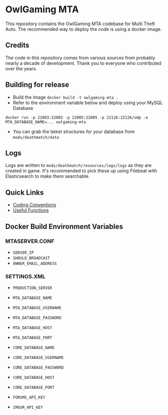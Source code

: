 # OwlGaming MTA

This repository contains the OwlGaming MTA codebase for Multi Theft Auto. The recommended way to deploy the code is using a docker image.

## Credits

The code in this repository comes from various sources from probably nearly a decade of development. Thank you to everyone who contributed over the years.

## Building for release

- Build the image `docker build -t owlgaming-mta .`
- Refer to the environment variable below and deploy using your MySQL Database
```shell
docker run -p 22003:22003 -p 22005:22005 -p 22126:22126/udp -e MTA_DATABASE_NAME=... owlgaming-mta
```
- You can grab the latest structures for your database from `mods/deathmatch/data`

## Logs

Logs are written to `mods/deathmatch/resources/logs/logs` as they are created in game. It's recommended to pick these up using Filebeat with Elasticsearch to make them searchable.

## Quick Links

* [Coding Conventions](coding_conventions.md)
* [Useful Functions](useful_functions.md)

## Docker Build Environment Variables

### MTASERVER.CONF
- `SERVER_IP`
- `SHOULD_BROADCAST`
- `OWNER_EMAIL_ADDRESS`

### SETTINGS.XML
- `PRODUCTION_SERVER`
- `MTA_DATABASE_NAME`
- `MTA_DATABASE_USERNAME`
- `MTA_DATABASE_PASSWORD`
- `MTA_DATABASE_HOST`
- `MTA_DATABASE_PORT`

- `CORE_DATABASE_NAME`
- `CORE_DATABASE_USERNAME`
- `CORE_DATABASE_PASSWORD`
- `CORE_DATABASE_HOST`
- `CORE_DATABASE_PORT`

- `FORUMS_API_KEY`
- `IMGUR_API_KEY`
